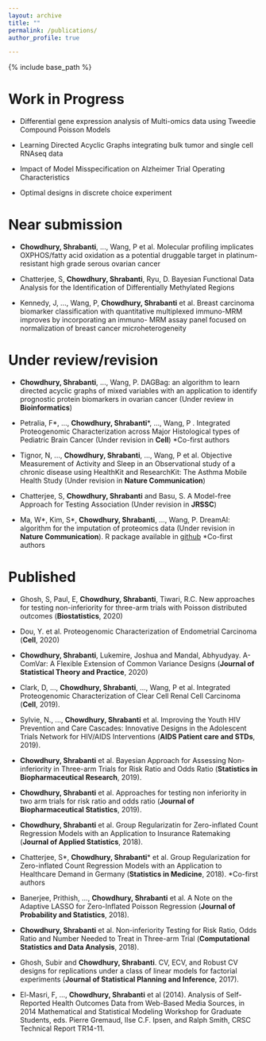 ```yaml
---
layout: archive
title: ""
permalink: /publications/
author_profile: true

---
```


{% include base_path %}

Work in Progress
======

* Differential gene expression analysis of Multi-omics data using Tweedie Compound Poisson Models

* Learning Directed Acyclic Graphs integrating bulk tumor and single cell RNAseq data

* Impact of Model Misspecification on Alzheimer Trial Operating Characteristics

* Optimal designs in discrete choice experiment 

Near submission
======

* **Chowdhury, Shrabanti**, ..., Wang, P et al. Molecular profiling implicates OXPHOS/fatty acid oxidation as a potential druggable target in platinum-resistant high grade serous ovarian cancer

* Chatterjee, S, **Chowdhury, Shrabanti**, Ryu, D. Bayesian Functional Data Analysis for the Identification of Differentially Methylated Regions 

* Kennedy, J, ..., Wang, P, **Chowdhury, Shrabanti** et al. Breast carcinoma biomarker classification with quantitative multiplexed immuno-MRM improves by incorporating an immuno- MRM assay panel focused on normalization of breast cancer microheterogeneity

Under review/revision
======
* **Chowdhury, Shrabanti**, ..., Wang, P. DAGBag: an algorithm to learn directed acyclic graphs of mixed variables with an application to identify prognostic protein biomarkers in ovarian cancer (Under review in **Bioinformatics**)

* Petralia, F\*, ..., **Chowdhury, Shrabanti**\*, ..., Wang, P . Integrated Proteogenomic Characterization across Major Histological types of Pediatric Brain Cancer (Under revision in **Cell**) \*Co-first authors

* Tignor, N, ..., **Chowdhury, Shrabanti**, ..., Wang, P et al. Objective Measurement of Activity and Sleep in an Observational study of a chronic disease using HealthKit and ResearchKit: The Asthma Mobile Health Study (Under revision in **Nature Communication**)

* Chatterjee, S, **Chowdhury, Shrabanti** and Basu, S. A Model-free Approach for Testing Association (Under revision in **JRSSC**)

* Ma, W\*, Kim, S\*, **Chowdhury, Shrabanti**, ..., Wang, P. DreamAI: algorithm for the imputation of proteomics data (Under revision in **Nature Communication**). R package available in [github](https://github.com/WangLab-MSSM/DreamAI) 
\*Co-first authors
          

Published
======

* Ghosh, S, Paul, E, **Chowdhury, Shrabanti**, Tiwari, R.C. New approaches for testing non-inferiority for three-arm trials with Poisson distributed outcomes (**Biostatistics**, 2020)

* Dou, Y. et al. Proteogenomic Characterization of Endometrial Carcinoma (**Cell**, 2020)

* **Chowdhury, Shrabanti**, Lukemire, Joshua and Mandal, Abhyudyay. A-ComVar: A Flexible Extension of Common Variance Designs (**Journal of Statistical Theory and Practice**, 2020)

* Clark, D, ..., **Chowdhury, Shrabanti**, ..., Wang, P et al. Integrated Proteogenomic Characterization of Clear Cell Renal Cell Carcinoma (**Cell**, 2019).   

* Sylvie, N., ..., **Chowdhury, Shrabanti** et al. Improving the Youth HIV Prevention and Care Cascades: Innovative Designs in the Adolescent Trials Network for HIV/AIDS Interventions (**AIDS Patient care and STDs**, 2019). 

* **Chowdhury, Shrabanti** et al. Bayesian Approach for Assessing Non-inferiority in Three-arm Trials for Risk Ratio and Odds Ratio (**Statistics in Biopharmaceutical Research**, 2019).

* **Chowdhury, Shrabanti** et al. Approaches for testing non inferiority in two arm trials for risk ratio and odds ratio (**Journal of Biopharmaceutical Statistics**, 2019).

* **Chowdhury, Shrabanti** et al. Group Regularizatin for Zero-inflated Count Regression Models with an Application to Insurance Ratemaking (**Journal of Applied Statistics**, 2018). 

* Chatterjee, S\*, **Chowdhury, Shrabanti**\* et al. Group Regularization for Zero-inflated Count Regression Models with an Application to Healthcare Demand in Germany (**Statistics in Medicine**, 2018).
\*Co-first authors
			
* Banerjee, Prithish, ..., **Chowdhury, Shrabanti** et al. A Note on the Adaptive LASSO for Zero-Inflated Poisson Regression (**Journal of Probability and Statistics**, 2018).
	
* **Chowdhury, Shrabanti** et al. Non-inferiority Testing for Risk Ratio, Odds Ratio and Number Needed to Treat in Three-arm Trial (**Computational Statistics and Data Analysis**, 2018).

* Ghosh, Subir and **Chowdhury, Shrabanti**. CV, ECV, and Robust CV designs for replications under a class of linear models for factorial experiments (**Journal of Statistical Planning and Inference**, 2017). 

* El-Masri, F, ..., **Chowdhury, Shrabanti** et al (2014).  Analysis of Self-Reported Health Outcomes Data from Web-Based Media Sources, in 2014 Mathematical and Statistical Modeling Workshop for Graduate Students, eds. Pierre Gremaud, Ilse C.F. Ipsen, and Ralph Smith, CRSC Technical Report TR14-11. 

